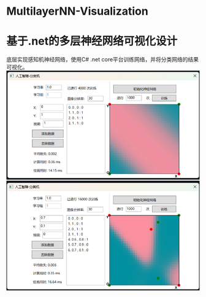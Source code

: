# MultilayerNN-Visualization
# 基于.net的多层神经网络可视化设计
底层实现感知机神经网络，使用C# .net core平台训练网络，并将分类网络的结果可视化。
![Image text](https://raw.githubusercontent.com/cxf213/MultilayerNN-Visualization/master/MLscreen1.png)
![Image text](https://raw.githubusercontent.com/cxf213/MultilayerNN-Visualization/master/MLscreen2.png)
